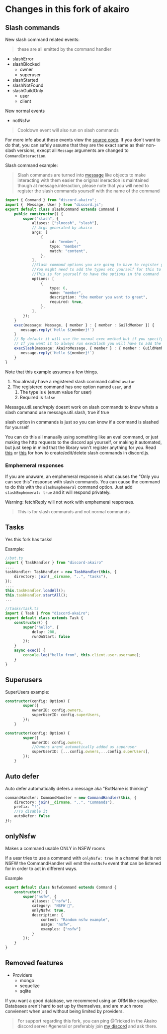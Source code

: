 # Changes in this fork of akairo

## Slash commands

New slash command related events:

> these are all emitted by the command handler

- slashError
- slashBlocked
  - owner
  - superuser
- slashStarted
- slashNotFound
- slashGuildOnly
  - user
  - client

New normal events

- notNsfw

> Cooldown event will also run on slash commands

For more info about these events view the [source code](https://github.com/SkyBlockDev/discord-akairo/blob/master/src/struct/commands/CommandHandler.js#L464). If you don't want to do that, you can safely assume that they are the exact same as their non-slash versions, execpt all `Message` arguments are changed to `CommandInteraction`.

Slash command example:

> Slash commands are turned into [message](https://github.com/SkyBlockDev/discord-akairo/blob/master/src/util/AkairoMessage.js) like objects to make interacting with them easier the original ineraction is maintained though at message.interaction, please note that you will need to register the slash commands yourself with the name of the command

```ts
import { Command } from "discord-akairo";
import {  Message, User } from "discord.js";
export default class slashCommand extends Command {
    public constructor() {
        super("slash", {
            aliases: ["slooosh", "slash"],
            // Args generated by akairo
            args: [
				{
					id: "member",
					type: "member"
					match: "content",
				},
			],
            //Slash command options you are going to have to register yourself
			//You might need to add the types etc yourself for this to be allowed
			//This is for yourself to have the options in the command
			options: [
				{
					type: 6,
					name: "member",
					description: "the member you want to greet",
					required: true,
				},
			],
        });
    }
    exec(message: Message, { member } : { member : GuildMember }) {
       message.reply(`Hello ${member}!`)
    }
	// By default it will use the normal exec method but if you specify execSlash it will run and not the exec
	// If you want it to always run execSlash you will have to add the execSlash option to your command handler and it will only use the execSlash and throw a error if you arent using it
	execSlash(message: AkairoMessage, { member } : { member : GuildMember }) {
       message.reply(`Hello ${member}!`)
    }
}
```

Note that this example assumes a few things.

1. You already have a registered slash command called `avatar`
2. The registered command has one option named `user`, and
   1. The type is `6` (enum value for user)
   2. Required is `false`

Message.util.send/reply doesnt work on slash commands to know whats a slash command use message.util.slash, true if true

slash option in commands is just so you can know if a command is slashed for yourself

You can do this all manually using something like an eval command, or just making the http requests to the discord api yourself, or making it automated, but just keep in mind that the library won't register anything for you. Read [this](https://github.com/MatteZ02/discord-interactions) or [this](https://discord.js.org/#/docs/main/master/class/ApplicationCommandManager?scrollTo=set) for how to create/edit/delete slash commands in discord.js.

### Emphemeral responses

If you are unaware, an emphemeral response is what causes the "Only you can see this" response with slash commands. You can cause the command to do this with the `slashEmphemeral` command option. Just add `slashEmphemeral: true` and it will respond privately.

Warning: fetchReply will not work with emphemeral responses.

> This is for slash commands and not normal commands

## Tasks

Yes this fork has tasks!

Example:

```ts
//bot.ts
import { TaskHandler } from "discord-akairo"
....
taskHandler: TaskHandler = new TaskHandler(this, {
	directory: join(__dirname, "..", "tasks"),
});
....
this.taskHandler.loadAll();
this.taskHandler.startAll();
...
```

```ts
//tasks/task.ts
import { Task } from "discord-akairo";
export default class extends Task {
	constructor() {
		super("hello", {
			delay: 200,
			runOnStart: false
		});
	}
	async exec() {
		console.log("hello from", this.client.user.username);
	}
}
```

## Superusers

SuperUsers example:

```ts
constructor(config: Option) {
		super({
			ownerID: config.owners,
			superUserID: config.superUsers,
		});
	}
```

```ts
constructor(config: Option) {
		super({
			ownerID: config.owners,
            //Owners arent automatically added as superuser
			superUserID: [...config.owners,...config.superUsers],
		});
	}
```

## Auto defer

Auto defer automatically defers a message aka "BotName is thinking"

```ts
commandHandler: CommandHandler = new CommandHandler(this, {
	directory: join(__dirname, "..", "Commands"),
	prefix: "!",
	//To disable it
	autoDefer: false
});
```

## onlyNsfw

Makes a command usable ONLY in NSFW rooms

If a uesr tries to use a command with `onlyNsfw: true` in a channel that is not NSFW the CommandHandler will emit the `notNsfw` event that can be listened for in order to act in different ways.

Example

```ts
export default class NsfwCommand extends Command {
	constructor() {
		super("nsfw", {
			aliases: ["nsfw"],
			category: "NSFW 🔞",
			onlyNsfw: true,
			description: {
				content: "Random nsfw example",
				usage: "nsfw",
				examples: ["nsfw"]
			}
		});
	}
}
```

## Removed features

- Providers
  - mongo
  - sequelize
  - sqlite

If you want a good database, we recommend using an ORM like sequelize. Databases aren't hard to set up by themselves, and are much more convienent when used without being limited by providers.

> For support regarding this fork, you can ping @Tricked in the Akairo discord server #general or preferably join [my discord](https://discord.gg/KkMKCchJb8) and ask there.
